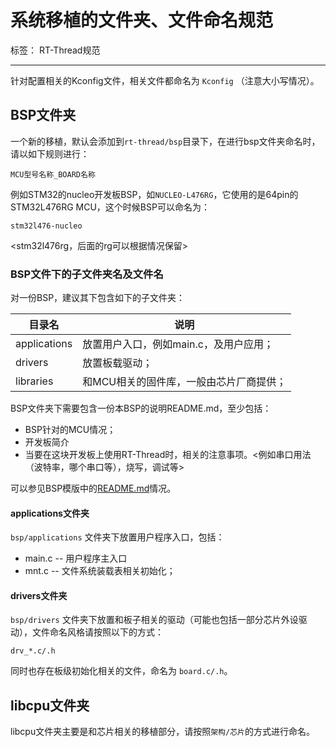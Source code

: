 # 系统移植的文件夹、文件命名规范

标签： RT-Thread规范

---

针对配置相关的Kconfig文件，相关文件都命名为 `Kconfig` （注意大小写情况）。

## BSP文件夹

一个新的移植，默认会添加到`rt-thread/bsp`目录下，在进行bsp文件夹命名时，请以如下规则进行：

    MCU型号名称_BOARD名称

例如STM32的nucleo开发板BSP，如`NUCLEO-L476RG`，它使用的是64pin的STM32L476RG MCU，这个时候BSP可以命名为：

`stm32l476-nucleo`

<stm32l476rg，后面的rg可以根据情况保留>

### BSP文件下的子文件夹名及文件名

对一份BSP，建议其下包含如下的子文件夹：

| 目录名 | 说明 |
| ------ | ---- |
| applications | 放置用户入口，例如main.c，及用户应用；|
| drivers | 放置板载驱动；|
| libraries | 和MCU相关的固件库，一般由芯片厂商提供；|

BSP文件夹下需要包含一份本BSP的说明README.md，至少包括：

* BSP针对的MCU情况；
* 开发板简介
* 当要在这块开发板上使用RT-Thread时，相关的注意事项。<例如串口用法（波特率，哪个串口等），烧写，调试等>

可以参见BSP模版中的[README.md][1]情况。

#### applications文件夹

`bsp/applications` 文件夹下放置用户程序入口，包括：

* main.c -- 用户程序主入口
* mnt.c  -- 文件系统装载表相关初始化；

#### drivers文件夹

`bsp/drivers` 文件夹下放置和板子相关的驱动（可能也包括一部分芯片外设驱动），文件命名风格请按照以下的方式：

    drv_*.c/.h

同时也存在板级初始化相关的文件，命名为 `board.c/.h`。

## libcpu文件夹

libcpu文件夹主要是和芯片相关的移植部分，请按照`架构/芯片`的方式进行命名。

  [1]: bsp_skeleton/README.md

